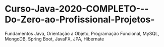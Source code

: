 # Curso-Java-2020-COMPLETO---Do-Zero-ao-Profissional-Projetos-
Fundamentos Java, Orientação a Objeto, Programação Funcional, MySQL, MongoDB, Spring Boot, JavaFX, JPA, Hibernate
